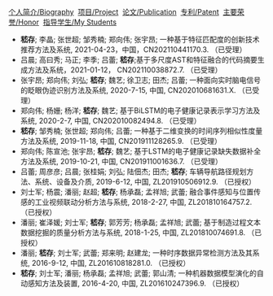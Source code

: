 [个人简介/Biography](./index.md)&nbsp; [项目/Project](./project.md)&nbsp; [论文/Publication](./publication.md)&nbsp;  [专利/Patent](./patent.md)&nbsp; [主要荣誉/Honor](./honor.md)&nbsp; [指导学生/My Students](./student.md)


- **嵇存**; 李晶; 张世超; 邹秀楠; 郑向伟; 张宇昂; 一种基于特征匹配度的创新技术推荐方法及系统, 2021-04-23，中国，CN202110441170.3. （已受理）
- 吕晨; 高曰秀; 马正; 李季; 吕蕾; **嵇存**;基于多尺度AST和特征融合的代码摘要生成方法及系统，2021-01-12， CN202110038872.7. （已受理）
- 张宇昂; 郑向伟; 刘弘; **嵇存**; 魏艺; 徐卫志; 田杰; 吕蕾; 一种面向实时脑电信号的眨眼伪迹识别方法及系统, 2020-7-15, 中国, CN202010681631.X. （已受理）
- 郑向伟; 杨姗; 杨洋; **嵇存**; 魏艺; 基于BiLSTM的电子健康记录表示学习方法及系统, 2020-2-7, 中国, CN202010082494.8. （已受理）
- **嵇存**; 邹秀楠; 张世超; 郑向伟; 吕蕾; 一种基于二维变换的时间序列相似性度量方法及系统, 2019-11-18, 中国, CN201911128265.9. （已受理）
- 郑向伟; 陈宣池; 张宇昂; **嵇存**; 魏艺; 基于LSTM的电子健康记录缺失数据补全方法及系统, 2019-10-21, 中国, CN201911001636.7. （已受理）
- 吕蕾; 周彦彦; 吕晨; 张桂娟; 刘弘; 陆佃杰; 田杰; **嵇存**; 车辆导航路径规划方法、系统、设备及介质, 2019-6-12, 中国, ZL201910506912.9. （已授权）
- 刘士军; 杨震; 潘丽; 赵超; **嵇存**; 杨承磊; 孟祥旭; 武蕾; 融合事件感知与位置传感的工业视频联动分析方法与系统, 2018-2-27, 中国, ZL201810164757.2. （已授权）
- 潘丽; 崔泽媛; 刘士军; **嵇存**; 郭芳芳; 杨承磊; 孟祥旭; 武蕾; 基于制造过程文本数据挖掘的质量分析方法与系统, 2018-1-25, 中国, ZL201810074691.8. （已授权）
- 潘丽; **嵇存**; 刘士军; 武蕾; 郑来明; 赵建龙; 一种时序数据异常检测方法及其系统, 2016-9-12, 中国, ZL201610818281.0. （已授权）
- **嵇存**; 刘士军; 潘丽; 杨承磊; 孟祥旭; 武蕾; 郭山清; 一种机器数据模型演化的自动感知方法及装置, 2016-4-20, 中国, ZL201610247396.9. （已授权）
